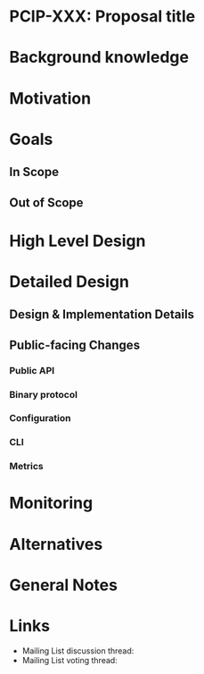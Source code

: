 <!--
RULES
* Never place a link to an external site like Google Doc. The proposal should be in this issue entirely.
* Use a spelling and grammar checker tools if available for you (there are plenty of free ones).
PROPOSAL HEALTH CHECK
I can read the design document and understand the problem statement and what you plan to change *without* resorting to a couple of hours of code reading just to start having a high level understanding of the change.
IMAGES
If you need the diagrams, please create a folder named pcip-XXX under the pcip/static/img path and put the images in it.
THIS COMMENTS
Please remove them when done.
-->

# PCIP-XXX: Proposal title

# Background knowledge

<!--
Describes all the knowledge you need to know in order to understand all the other sections in this PCIP
* Give a high level explanation on all concepts you will be using throughout this document. For example, if you want to talk about Persistent Subscriptions, explain briefly (1 paragraph) what this is. If you're going to talk about Transaction Buffer, explain briefly what this is. 
  If you're going to change something specific, then go into more detail about it and how it works. 
* Provide links where possible if a person wants to dig deeper into the background information. 
DON'T
* Do not include links *instead* explanation. Do provide links for further explanation.
(They also included the motivation there, but ignore it as we place that in Motivation section explicitly)
-->

# Motivation

<!--
Describe the problem this proposal is trying to solve.
* Explain what is the problem you're trying to solve - current situation.
* This section is the "Why" of your proposal.
-->

# Goals

## In Scope

<!--
What this PCIP intend to achieve. Why does it benefit Pulsar.
-->

## Out of Scope

<!--
Describe what you have decided to keep out of scope, perhaps left for a different PCIP/s.
-->


# High Level Design

<!--
Describe the design of your solution in *high level*.
Describe the solution end to end, from a birds-eye view.
Don't go into implementation details in this section.
I should be able to finish reading from beginning of the PCIP to here (including) and understand the feature and 
how you intend to solve it, end to end.
DON'T
* Avoid code snippets, unless it's essential to explain your intent.
-->

# Detailed Design

## Design & Implementation Details

<!--
This is the section where you dive into the details. It can be:
* Concrete class names and their roles and responsibility, including methods.
* Code snippets of existing code.
* Interface names and its methods.
* ...
-->

## Public-facing Changes

<!--
Describe the additions you plan to make for each public facing component. 
Remove the sections you are not changing.
Clearly mark any changes which are BREAKING backward compatability.
-->

### Public API
<!--
When adding a new endpoint to the REST API, please make sure to document the following:
* path
* query parameters
* HTTP body parameters, usually as JSON.
* Response codes, and for each what they mean.
  For each response code, please include a detailed description of the response body JSON, specifying each field and what it means.
  This is the place to document the errors.
-->

### Binary protocol

### Configuration

### CLI

### Metrics

<!--
For each metric provide:
* Full name
* Description
* Attributes (labels)
* Unit
-->


# Monitoring

<!-- 
Describe how the changes you make in this proposal should be monitored. 
Don't describe the detailed metrics - they should be at "Public-facing Changes" / "Metrics" section.
Describe how the user will use the metrics to monitor the feature: Which alerts they should set up, which thresholds, ...
-->

# Alternatives

<!--
If there are alternatives that were already considered by the authors or, after the discussion, by the community, and were rejected, please list them here along with the reason why they were rejected.
-->

# General Notes

# Links

<!--
Updated afterwards
-->
* Mailing List discussion thread:
* Mailing List voting thread: